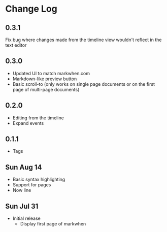 # Change Log

## 0.3.1
Fix bug where changes made from the timeline view wouldn't reflect in the text editor

## 0.3.0
- Updated UI to match markwhen.com
- Markdown-like preview button
- Basic scroll-to (only works on single page documents or on the first page of multi-page documents)

## 0.2.0
- Editing from the timeline
- Expand events

## 0.1.1
- Tags

## Sun Aug 14
- Basic syntax highlighting
- Support for pages
- Now line

## Sun Jul 31
- Initial release
  - Display first page of markwhen